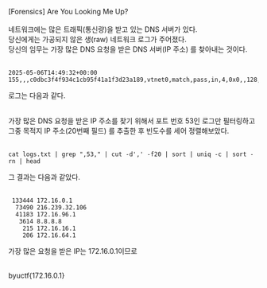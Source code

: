 [Forensics] Are You Looking Me Up?<br><br>
네트워크에는 많은 트래픽(통신량)을 받고 있는 DNS 서버가 있다.<br>
당신에게는 가공되지 않은 생(raw) 네트워크 로그가 주어졌다.<br>
당신의 임무는 가장 많은 DNS 요청을 받은 DNS 서버(IP 주소) 를 찾아내는 것이다.<br><br>

```
2025-05-06T14:49:32+00:00 155,,,c0dbc3f4f934c1cb95f41a1f3d23a189,vtnet0,match,pass,in,4,0x0,,128,23413,0,none,17,udp,72,172.16.0.10,172.16.0.1,53829,53,52
```
로그는 다음과 같다.<br><br>

가장 많은 DNS 요청을 받은 IP 주소를 찾기 위해서 포트 번호 53인 로그만 필터링하고 그중 목적지 IP 주소(20번째 필드) 를 추출한 후 빈도수를 세어 정렬해보았다.<br><br>

```
cat logs.txt | grep ",53," | cut -d',' -f20 | sort | uniq -c | sort -rn | head
```

그 결과는 다음과 같았다.<br><br>

```
 133444 172.16.0.1
  73490 216.239.32.106
  41183 172.16.96.1
   3614 8.8.8.8
    215 172.16.16.1
    206 172.16.64.1
```
가장 많은 요청을 받은 IP는 172.16.0.1이므로<br><br>

byuctf{172.16.0.1}
